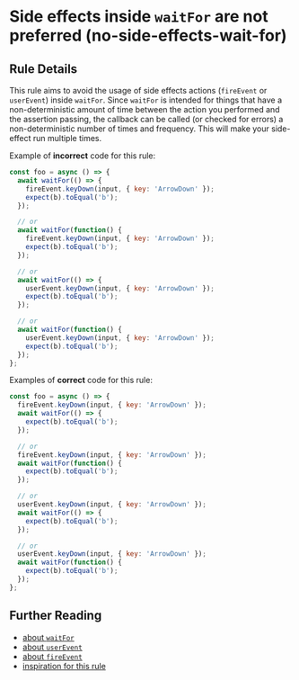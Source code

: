 # Side effects inside `waitFor` are not preferred (no-side-effects-wait-for)

## Rule Details

This rule aims to avoid the usage of side effects actions (`fireEvent` or `userEvent`) inside `waitFor`.
Since `waitFor` is intended for things that have a non-deterministic amount of time between the action you performed and the assertion passing,
the callback can be called (or checked for errors) a non-deterministic number of times and frequency.
This will make your side-effect run multiple times.

Example of **incorrect** code for this rule:

```js
const foo = async () => {
  await waitFor(() => {
    fireEvent.keyDown(input, { key: 'ArrowDown' });
    expect(b).toEqual('b');
  });

  // or
  await waitFor(function() {
    fireEvent.keyDown(input, { key: 'ArrowDown' });
    expect(b).toEqual('b');
  });

  // or
  await waitFor(() => {
    userEvent.keyDown(input, { key: 'ArrowDown' });
    expect(b).toEqual('b');
  });

  // or
  await waitFor(function() {
    userEvent.keyDown(input, { key: 'ArrowDown' });
    expect(b).toEqual('b');
  });
};
```

Examples of **correct** code for this rule:

```js
const foo = async () => {
  fireEvent.keyDown(input, { key: 'ArrowDown' });
  await waitFor(() => {
    expect(b).toEqual('b');
  });

  // or
  fireEvent.keyDown(input, { key: 'ArrowDown' });
  await waitFor(function() {
    expect(b).toEqual('b');
  });

  // or
  userEvent.keyDown(input, { key: 'ArrowDown' });
  await waitFor(() => {
    expect(b).toEqual('b');
  });

  // or
  userEvent.keyDown(input, { key: 'ArrowDown' });
  await waitFor(function() {
    expect(b).toEqual('b');
  });
};
```

## Further Reading

- [about `waitFor`](https://testing-library.com/docs/dom-testing-library/api-async#waitfor)
- [about `userEvent`](https://github.com/testing-library/user-event)
- [about `fireEvent`](https://testing-library.com/docs/dom-testing-library/api-events)
- [inspiration for this rule](https://kentcdodds.com/blog/common-mistakes-with-react-testing-library#performing-side-effects-in-waitfor)
